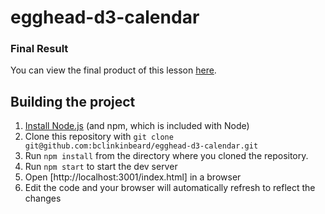 egghead-d3-calendar
===

### Final Result

You can view the final product of this lesson [here](http://jsbin.com/ketiju/1/edit?css,js,output).

## Building the project

1. [Install Node.js](http://nodejs.org/) (and npm, which is included with Node)
2. Clone this repository with `git clone git@github.com:bclinkinbeard/egghead-d3-calendar.git`
3. Run `npm install` from the directory where you cloned the repository.
4. Run `npm start` to start the dev server
5. Open [http://localhost:3001/index.html] in a browser
6. Edit the code and your browser will automatically refresh to reflect the changes
